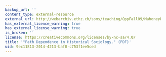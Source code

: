```yaml
---
backup_url: ''
content_type: external-resource
external_url: http://webarchiv.ethz.ch/soms/teaching/OppFall09/MahoneyPathDependence.pdf
has_external_licence_warning: true
has_external_license_warning: true
is_broken: ''
license: https://creativecommons.org/licenses/by-nc-sa/4.0/
title: '"Path Dependence in Historical Sociology." (PDF)'
uid: 9ec11813-2014-4213-baf0-c753f1ee5ced
---
```

